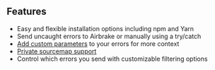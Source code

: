 ## Features

- Easy and flexible installation options including npm and Yarn
- Send uncaught errors to Airbrake or manually using a try/catch
- [Add custom parameters](https://github.com/airbrake/airbrake-js/tree/master/packages/browser#filtering-errors) to your errors for more context
- [Private sourcemap support](/docs/features/private-sourcemaps)
- Control which errors you send with customizable filtering options
